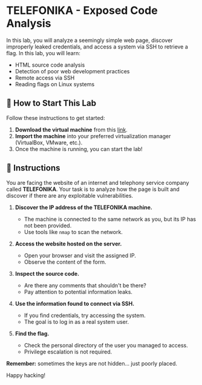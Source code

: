 # TELEFONIKA - Exposed Code Analysis

In this lab, you will analyze a seemingly simple web page, discover improperly leaked credentials, and access a system via SSH to retrieve a flag. In this lab, you will learn:

- HTML source code analysis
- Detection of poor web development practices
- Remote access via SSH
- Reading flags on Linux systems


<how-to-start>
   
## 🌱 How to Start This Lab

Follow these instructions to get started:

1. **Download the virtual machine** from this [link](https://storage.googleapis.com/cybersecurity-machines/telefonika-lab.ova).
2. **Import the machine** into your preferred virtualization manager (VirtualBox, VMware, etc.).
3. Once the machine is running, you can start the lab!

</how-to-start>


## 📄 Instructions

You are facing the website of an internet and telephony service company called **TELEFONIKA**. Your task is to analyze how the page is built and discover if there are any exploitable vulnerabilities.


1. **Discover the IP address of the TELEFONIKA machine.**
   - The machine is connected to the same network as you, but its IP has not been provided.
   - Use tools like `nmap` to scan the network.

2. **Access the website hosted on the server.**
   - Open your browser and visit the assigned IP.
   - Observe the content of the form.

3. **Inspect the source code.**
   - Are there any comments that shouldn't be there?
   - Pay attention to potential information leaks.

4. **Use the information found to connect via SSH.**
   - If you find credentials, try accessing the system.
   - The goal is to log in as a real system user.

5. **Find the flag.**
   - Check the personal directory of the user you managed to access.
   - Privilege escalation is not required.



**Remember:** sometimes the keys are not hidden... just poorly placed.

Happy hacking!
